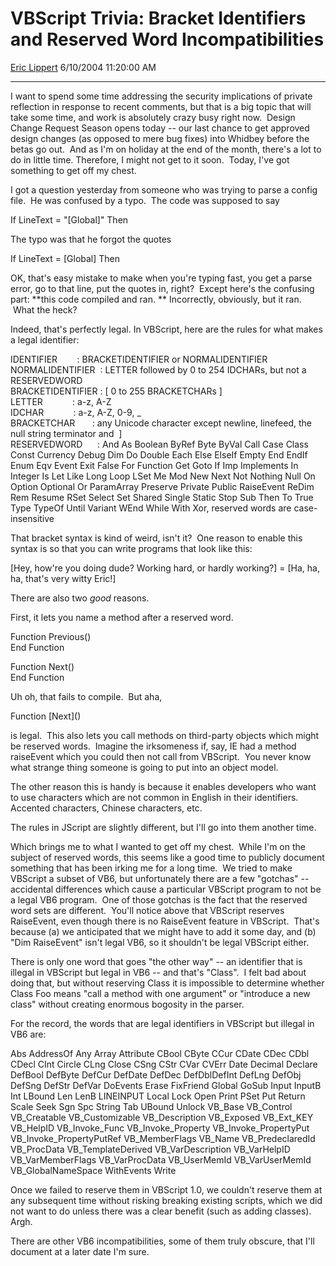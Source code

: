 <div id="page">

# VBScript Trivia: Bracket Identifiers and Reserved Word Incompatibilities

[Eric Lippert](https://social.msdn.microsoft.com/profile/Eric%20Lippert) 6/10/2004 11:20:00 AM

-----

<div id="content">

<span>I want to spend some time addressing the security implications of private reflection in response to recent comments, but that is a big topic that will take some time, and work is absolutely crazy busy right now.  Design Change Request Season opens today -- our last chance to get approved design changes (as opposed to mere bug fixes) into Whidbey before the betas go out.  And as I'm on holiday at the end of the month, there's a lot to do in little time. </span> <span></span> <span>Therefore, I might not get to it soon.  Today, I've got something to get off my chest. </span>

<span></span> <span>I got a question yesterday from someone who was trying to parse a config file.  He was confused by a typo.  The code was supposed to say </span>

<span></span> <span>If LineText = "\[Global\]" Then </span>

<span></span> <span>The typo was that he forgot the quotes </span>

<span></span> <span>If LineText = \[Global\] Then </span>

<span></span> <span>OK, that's easy mistake to make when you're typing fast, you get a parse error, go to that line, put the quotes in, right?  Except here's the confusing part: **this code compiled and ran. ** Incorrectly, obviously, but it ran.  What the heck? </span>

<span></span> <span>Indeed, that's perfectly legal. In VBScript, here are the rules for what makes a legal identifier: </span>

<span></span> <span>IDENTIFIER        : BRACKETIDENTIFIER </span><span>or </span><span>NORMALIDENTIFIER  
</span><span>NORMALIDENTIFIER  : LETTER </span><span>followed by 0 to 254</span><span> </span><span>IDCHAR</span><span>s, but not a </span><span>RESERVEDWORD  
</span><span>BRACKETIDENTIFIER : \[ </span><span>0 to 255 </span><span>BRACKETCHAR</span><span>s</span><span> \]  
</span><span>LETTER            : a-z</span><span>,</span><span> A-Z  
</span><span>IDCHAR            : a-z</span><span>,</span><span> A-Z</span><span>,</span><span> 0-9</span><span>,</span><span> \_  
</span><span>BRACKETCHAR       : </span><span>any Unicode character except newline, linefeed, the null string terminator and  </span><span>\]  
</span><span>RESERVEDWORD      : And As Boolean ByRef Byte ByVal Call Case Class Const Currency Debug Dim Do Double Each Else ElseIf Empty End EndIf Enum Eqv Event Exit False For Function Get Goto If Imp Implements In Integer Is Let Like Long Loop LSet Me Mod New Next Not Nothing Null On Option Optional Or ParamArray Preserve Private Public RaiseEvent ReDim Rem Resume RSet Select Set Shared Single Static Stop Sub Then To True Type TypeOf Until Variant WEnd While With Xor</span><span>, r</span><span>eserved words are case-insensitive</span><span> </span>

<span></span> <span>That bracket syntax is kind of weird, isn't it?  One reason to enable this syntax is so that you can write programs that look like this: </span>

<span></span> <span>\[Hey, how're you doing dude? Working hard, or hardly working?\] = \[Ha, ha, ha, that's very witty Eric\!\] </span>

<span></span> <span>There are also two *<span>good</span>* reasons.  </span>

<span></span> <span>First, it lets you name a method after a reserved word. </span>

<span></span> <span>Function Previous()  
</span><span>End Function </span>

<span></span> <span>Function Next()  
</span><span>End Function </span>

<span></span> <span>Uh oh, that fails to compile.  But aha, </span>

<span></span> <span>Function \[Next\]() </span>

<span></span> <span>is legal.  This also lets you call methods on third-party objects which might be reserved words.  Imagine the irksomeness if, say, IE had a method raiseEvent which you could then not call from VBScript.  You never know what strange thing someone is going to put into an object model. </span>

<span></span> <span>The other reason this is handy is because it enables developers who want to use characters which are not common in English in their identifiers.  Accented characters, Chinese characters, etc. </span>

<span></span> <span>The rules in JScript are slightly different, but I'll go into them another time. </span>

<span></span> <span>Which brings me to what I wanted to get off my chest.  While I'm on the subject of reserved words, this seems like a good time to publicly document something that has been irking me for a long time.  We tried to make VBScript a subset of VB6, but unfortunately there are a few "gotchas" -- accidental differences which cause a particular VBScript program to not be a legal VB6 program.  One of those gotchas is the fact that the reserved word sets are different.  You'll notice above that VBScript reserves </span><span>RaiseEvent</span><span>, even though there is no </span><span>RaiseEvent</span><span> feature in VBScript.  That's because (a) we anticipated that we might have to add it some day, and (b) "</span><span>Dim RaiseEvent</span><span>" isn't legal VB6, so it shouldn't be legal VBScript either. </span>

<span></span> <span>There is only one word that goes "the other way" -- an identifier that is illegal in VBScript but legal in VB6 -- and that's "</span><span>Class</span><span>".  I felt bad about doing that, but without reserving </span><span>Class</span><span> it is impossible to determine whether </span><span>Class Foo </span><span>means "call a method with one argument" or "introduce a new class" without creating enormous bogosity in the parser. </span>

<span></span> <span>For the record, the words that are legal identifiers in VBScript but illegal in VB6 are: </span>

<span></span> <span>Abs AddressOf Any Array Attribute CBool CByte CCur CDate CDec CDbl CDecl CInt Circle CLng Close CSng CStr CVar CVErr Date Decimal Declare DefBool DefByte DefCur DefDate DefDec DefDblDefInt DefLng DefObj DefSng DefStr DefVar DoEvents Erase FixFriend Global GoSub Input InputB Int LBound Len LenB LINEINPUT Local Lock Open Print PSet Put Return Scale Seek Sgn Spc String Tab UBound Unlock VB\_Base VB\_Control VB\_Creatable VB\_Customizable VB\_Description VB\_Exposed VB\_Ext\_KEY VB\_HelpID VB\_Invoke\_Func VB\_Invoke\_Property VB\_Invoke\_PropertyPut VB\_Invoke\_PropertyPutRef VB\_MemberFlags VB\_Name VB\_PredeclaredId VB\_ProcData VB\_TemplateDerived VB\_VarDescription VB\_VarHelpID VB\_VarMemberFlags VB\_VarProcData VB\_UserMemId VB\_VarUserMemId VB\_GlobalNameSpace WithEvents Write </span>

<span></span> <span>Once we failed to reserve them in VBScript 1.0, we couldn't reserve them at any subsequent time without risking breaking existing scripts, which we did not want to do unless there was a clear benefit (such as adding classes).  Argh. </span>

<span></span>

<span>There are other VB6 incompatibilities, some of them truly obscure, that I'll document at a later date I'm sure.</span>

</div>

</div>

